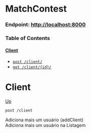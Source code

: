 
  <h1>MatchContest</h1>
  <h3>Endpoint: <a href="http://localhost:8000">http://localhost:8000</a></h3>

  <h3>Table of Contents </h3>
  <div class="method-summary"></div>
  <h4><a href="#Client">Client</a></h4>
  <ul>
  <li><a href="#addClient"><code><span class="http-method">post</span> /client/</code></a></li>
  <li><a href="#getListById"><code><span class="http-method">get</span> /client/{id}/</code></a></li>
  </ul>

  <h1><a name="Client">Client</a></h1>
  <div class="method"><a name="addClient"></a>
    <div class="method-path">
    <a class="up" href="#__Methods">Up</a>
    <pre class="post"><code class="huge"><span class="http-method">post</span> /client</code></pre></div>
    <div class="method-summary">Adiciona mais um usuário (<span class="nickname">addClient</span>)</div>
    <div class="method-notes">Adiciona mais um usuário na Listagem</div>
